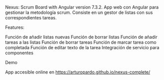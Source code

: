 
Nexus: Scrum Board with Angular version 7.3.2.
App web con Angular para gestionar la metodología scrum. Consiste en un gestor de listas con sus correspondientes tareas.

Features:

Función de añadir listas nuevas
Función de borrar listas
Función de añadir tareas a las listas
Función de borrar tareas
Función de marcar tarea como completada
Función de editar texto de la tarea
Integración de servicio para componentes

Demo

App accesible online en https://arturopardo.github.io/nexus-complete/
